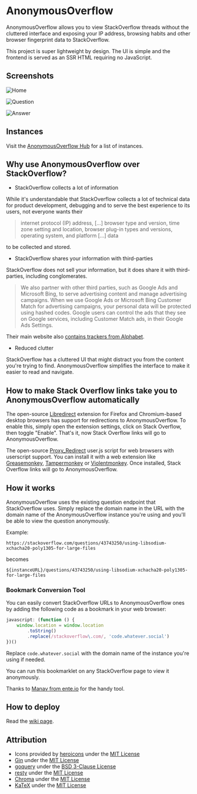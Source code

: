 # AnonymousOverflow

AnonymousOverflow allows you to view StackOverflow threads without the cluttered interface and exposing your IP address, browsing habits and other browser fingerprint data to StackOverflow.

This project is super lightweight by design. The UI is simple and the frontend is served as an SSR HTML requiring no JavaScript.

## Screenshots

![Home](./docs/screenshots/home_dark.webp)

![Question](./docs/screenshots/question_dark.webp)

![Answer](./docs/screenshots/answers_light.webp)

## Instances

Visit the [AnonymousOverflow Hub](https://aohub.httpjames.space) for a list of instances.

## Why use AnonymousOverflow over StackOverflow?

-   StackOverflow collects a lot of information

While it's understandable that StackOverflow collects a lot of technical data for product development, debugging and to serve the best experience to its users, not everyone wants their

> internet protocol (IP) address, [...] browser type and version, time zone setting and location, browser plug-in types and versions, operating system, and platform [...] data

to be collected and stored.

-   StackOverflow shares your information with third-parties

StackOverflow does not sell your information, but it does share it with third-parties, including conglomerates.

> We also partner with other third parties, such as Google Ads and Microsoft Bing, to serve advertising content and manage advertising campaigns. When we use Google Ads or Microsoft Bing Customer Match for advertising campaigns, your personal data will be protected using hashed codes.
> Google users can control the ads that they see on Google services, including Customer Match ads, in their Google Ads Settings.

Their main website also [contains trackers from Alphabet](https://themarkup.org/blacklight?url=stackoverflow.com).

-   Reduced clutter

StackOverflow has a cluttered UI that might distract you from the content you're trying to find. AnonymousOverflow simplifies the interface to make it easier to read and navigate.

## How to make Stack Overflow links take you to AnonymousOverflow automatically

The open-source [Libredirect](https://github.com/libredirect/libredirect) extension for Firefox and Chromium-based desktop browsers has support for redirections to AnonymousOverflow. To enable this, simply open the extension settings, click on Stack Overflow, then toggle "Enable". That's it, now Stack Overflow links will go to AnonymousOverflow.

The open-source [Proxy_Redirect](https://openuserjs.org/scripts/sjehuda/Proxy_Redirect) user.js script for web browsers with userscript support. You can install it with a web extension like [Greasemonkey](https://greasespot.net/), [Tampermonkey](https://tampermonkey.net/) or [Violentmonkey](https://violentmonkey.github.io/). Once installed, Stack Overflow links will go to AnonymousOverflow.

## How it works

AnonymousOverflow uses the existing question endpoint that StackOverflow uses. Simply replace the domain name in the URL with the domain name of the AnonymousOverflow instance you're using and you'll be able to view the question anonymously.

Example:

```
https://stackoverflow.com/questions/43743250/using-libsodium-xchacha20-poly1305-for-large-files
```

becomes

```
${instanceURL}/questions/43743250/using-libsodium-xchacha20-poly1305-for-large-files
```

### Bookmark Conversion Tool

You can easily convert StackOverflow URLs to AnonymousOverflow ones by adding the following code as a bookmark in your web browser:

```js
javascript: (function () {
    window.location = window.location
        .toString()
        .replace(/stackoverflow\.com/, 'code.whatever.social')
})()
```

Replace `code.whatever.social` with the domain name of the instance you're using if needed.

You can run this bookmarklet on any StackOverflow page to view it anonymously.

Thanks to [Manav from ente.io](https://ente.io/about) for the handy tool.

## How to deploy

Read the [wiki page](https://github.com/httpjamesm/AnonymousOverflow/wiki/Deployment).

## Attribution

-   Icons provided by [heroicons](https://heroicons.com) under the [MIT License](https://choosealicense.com/licenses/mit/)
-   [Gin](https://github.com/gin-gonic/gin) under the [MIT License](https://github.com/gin-gonic/gin/blob/master/LICENSE)
-   [goquery](https://github.com/PuerkitoBio/goquery) under the [BSD 3-Clause License](https://github.com/PuerkitoBio/goquery/blob/master/LICENSE)
-   [resty](https://github.com/go-resty/resty) under the [MIT License](https://github.com/go-resty/resty/blob/master/LICENSE)
-   [Chroma](https://github.com/alecthomas/chroma) under the [MIT License](https://github.com/alecthomas/chroma/blob/master/COPYING)
-   [KaTeX](https://github.com/KaTeX/KaTeX) under the [MIT License](https://github.com/KaTeX/KaTeX/blob/main/LICENSE)
